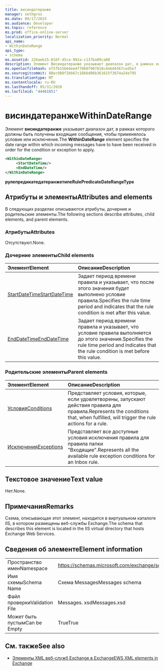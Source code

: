```yaml
---
title: висиндатеранже
manager: sethgros
ms.date: 09/17/2015
ms.audience: Developer
ms.topic: reference
ms.prod: office-online-server
localization_priority: Normal
api_name:
- WithinDateRange
api_type:
- schema
ms.assetid: 226aeb15-016f-45ca-992a-c137ba09ca08
description: Элемент Висиндатеранже указывает диапазон дат, в рамках которого должны быть получены входящие сообщения, чтобы применялось условие или исключение.
ms.openlocfilehash: ef5fb15b64ee4f7060f907818c4ebd4367ced5e7
ms.sourcegitcommit: 88ec988f2bb67c1866d06b361615f3674a24e795
ms.translationtype: MT
ms.contentlocale: ru-RU
ms.lasthandoff: 05/31/2020
ms.locfileid: "44461851"
---
```

# <a name="withindaterange"></a><span data-ttu-id="0b2df-103">висиндатеранже</span><span class="sxs-lookup"><span data-stu-id="0b2df-103">WithinDateRange</span></span>

<span data-ttu-id="0b2df-104">Элемент **висиндатеранже** указывает диапазон дат, в рамках которого должны быть получены входящие сообщения, чтобы применялось условие или исключение.</span><span class="sxs-lookup"><span data-stu-id="0b2df-104">The **WithinDateRange** element specifies the date range within which incoming messages have to have been received in order for the condition or exception to apply.</span></span> 
  
```XML
<WithinDateRange>
     <StartDateTime/>
     <EndDateTime/>
</WithinDateRange>
```

 <span data-ttu-id="0b2df-105">**рулепредикатедатеранжетипе**</span><span class="sxs-lookup"><span data-stu-id="0b2df-105">**RulePredicateDateRangeType**</span></span>
## <a name="attributes-and-elements"></a><span data-ttu-id="0b2df-106">Атрибуты и элементы</span><span class="sxs-lookup"><span data-stu-id="0b2df-106">Attributes and elements</span></span>

<span data-ttu-id="0b2df-107">В следующих разделах описываются атрибуты, дочерние и родительские элементы.</span><span class="sxs-lookup"><span data-stu-id="0b2df-107">The following sections describe attributes, child elements, and parent elements.</span></span>
  
### <a name="attributes"></a><span data-ttu-id="0b2df-108">Атрибуты</span><span class="sxs-lookup"><span data-stu-id="0b2df-108">Attributes</span></span>

<span data-ttu-id="0b2df-109">Отсутствуют.</span><span class="sxs-lookup"><span data-stu-id="0b2df-109">None.</span></span>
  
### <a name="child-elements"></a><span data-ttu-id="0b2df-110">Дочерние элементы</span><span class="sxs-lookup"><span data-stu-id="0b2df-110">Child elements</span></span>

|<span data-ttu-id="0b2df-111">**Элемент**</span><span class="sxs-lookup"><span data-stu-id="0b2df-111">**Element**</span></span>|<span data-ttu-id="0b2df-112">**Описание**</span><span class="sxs-lookup"><span data-stu-id="0b2df-112">**Description**</span></span>|
|:-----|:-----|
|[<span data-ttu-id="0b2df-113">StartDateTime</span><span class="sxs-lookup"><span data-stu-id="0b2df-113">StartDateTime</span></span>](startdatetime.md) <br/> |<span data-ttu-id="0b2df-114">Задает период времени правила и указывает, что после этого значения будет выполнено условие правила.</span><span class="sxs-lookup"><span data-stu-id="0b2df-114">Specifies the rule time period and indicates that the rule condition is met after this value.</span></span>  <br/> |
|[<span data-ttu-id="0b2df-115">EndDateTime</span><span class="sxs-lookup"><span data-stu-id="0b2df-115">EndDateTime</span></span>](enddatetime.md) <br/> |<span data-ttu-id="0b2df-116">Задает период времени правила и указывает, что условие правила выполняется до этого значения.</span><span class="sxs-lookup"><span data-stu-id="0b2df-116">Specifies the rule time period and indicates that the rule condition is met before this value.</span></span>  <br/> |
   
### <a name="parent-elements"></a><span data-ttu-id="0b2df-117">Родительские элементы</span><span class="sxs-lookup"><span data-stu-id="0b2df-117">Parent elements</span></span>

|<span data-ttu-id="0b2df-118">**Элемент**</span><span class="sxs-lookup"><span data-stu-id="0b2df-118">**Element**</span></span>|<span data-ttu-id="0b2df-119">**Описание**</span><span class="sxs-lookup"><span data-stu-id="0b2df-119">**Description**</span></span>|
|:-----|:-----|
|[<span data-ttu-id="0b2df-120">Условия</span><span class="sxs-lookup"><span data-stu-id="0b2df-120">Conditions</span></span>](conditions.md) <br/> |<span data-ttu-id="0b2df-121">Представляет условия, которые, если удовлетворены, запускают действия правила для правила.</span><span class="sxs-lookup"><span data-stu-id="0b2df-121">Represents the conditions that, when fulfilled, will trigger the rule actions for a rule.</span></span>  <br/> |
|[<span data-ttu-id="0b2df-122">Исключения</span><span class="sxs-lookup"><span data-stu-id="0b2df-122">Exceptions</span></span>](exceptions.md) <br/> |<span data-ttu-id="0b2df-123">Представляет все доступные условия исключения правила для правила папки "Входящие".</span><span class="sxs-lookup"><span data-stu-id="0b2df-123">Represents all the available rule exception conditions for an Inbox rule.</span></span>  <br/> |
   
## <a name="text-value"></a><span data-ttu-id="0b2df-124">Текстовое значение</span><span class="sxs-lookup"><span data-stu-id="0b2df-124">Text value</span></span>

<span data-ttu-id="0b2df-125">Нет.</span><span class="sxs-lookup"><span data-stu-id="0b2df-125">None.</span></span>
  
## <a name="remarks"></a><span data-ttu-id="0b2df-126">Примечания</span><span class="sxs-lookup"><span data-stu-id="0b2df-126">Remarks</span></span>

<span data-ttu-id="0b2df-127">Схема, описывающая этот элемент, находится в виртуальном каталоге IIS, в котором размещены веб-службы Exchange.</span><span class="sxs-lookup"><span data-stu-id="0b2df-127">The schema that describes this element is located in the IIS virtual directory that hosts Exchange Web Services.</span></span>
  
## <a name="element-information"></a><span data-ttu-id="0b2df-128">Сведения об элементе</span><span class="sxs-lookup"><span data-stu-id="0b2df-128">Element information</span></span>

|||
|:-----|:-----|
|<span data-ttu-id="0b2df-129">Пространство имен</span><span class="sxs-lookup"><span data-stu-id="0b2df-129">Namespace</span></span>  <br/> |https://schemas.microsoft.com/exchange/services/2006/messages  <br/> |
|<span data-ttu-id="0b2df-130">Имя схемы</span><span class="sxs-lookup"><span data-stu-id="0b2df-130">Schema Name</span></span>  <br/> |<span data-ttu-id="0b2df-131">Схема Messages</span><span class="sxs-lookup"><span data-stu-id="0b2df-131">Messages schema</span></span>  <br/> |
|<span data-ttu-id="0b2df-132">Файл проверки</span><span class="sxs-lookup"><span data-stu-id="0b2df-132">Validation File</span></span>  <br/> |<span data-ttu-id="0b2df-133">Messages. xsd</span><span class="sxs-lookup"><span data-stu-id="0b2df-133">Messages.xsd</span></span>  <br/> |
|<span data-ttu-id="0b2df-134">Может быть пустым</span><span class="sxs-lookup"><span data-stu-id="0b2df-134">Can be Empty</span></span>  <br/> |<span data-ttu-id="0b2df-135">True</span><span class="sxs-lookup"><span data-stu-id="0b2df-135">True</span></span>  <br/> |
   
## <a name="see-also"></a><span data-ttu-id="0b2df-136">См. также</span><span class="sxs-lookup"><span data-stu-id="0b2df-136">See also</span></span>



- [<span data-ttu-id="0b2df-137">Элементы XML веб-служб Exchange в Exchange</span><span class="sxs-lookup"><span data-stu-id="0b2df-137">EWS XML elements in Exchange</span></span>](ews-xml-elements-in-exchange.md)

